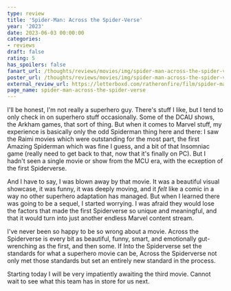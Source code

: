 ```yaml
---
type: review
title: 'Spider-Man: Across the Spider-Verse'
year: '2023'
date: 2023-06-03 00:00:00
categories:
- reviews
draft: false
rating: 5
has_spoilers: false
fanart_url: /thoughts/reviews/movies/img/spider-man-across-the-spider-verse_fanart.png
poster_url: /thoughts/reviews/movies/img/spider-man-across-the-spider-verse_poster.png
external_review_url: https://letterboxd.com/ratheronfire/film/spider-man-across-the-spider-verse/
page_name: spider-man-across-the-spider-verse
---
```


I'll be honest, I'm not really a superhero guy. There's stuff I like, but I tend to only check in on superhero stuff occasionally. Some of the DCAU shows, the Arkham games, that sort of thing. But when it comes to Marvel stuff, my experience is basically only the odd Spiderman thing here and there: I saw the Raimi movies which were outstanding for the most part, the first Amazing Spiderman which was fine I guess, and a bit of that Insomniac game (really need to get back to that, now that it's finally on PC). But I hadn't seen a single movie or show from the MCU era, with the ecxeption of the first Spiderverse.

And I have to say, I was blown away by that movie. It was a beautiful visual showcase, it was funny, it was deeply moving, and it *felt* like a comic in a way no other superhero adaptation has managed. But when I learned there was going to be a sequel, I started worrying. I was afraid they would lose the factors that made the first Spiderverse so unique and meaningful, and that it would turn into just another endless Marvel content stream.

I've never been so happy to be so wrong about a movie. Across the Spiderverse is every bit as beautiful, funny, smart, and emotionally gut-wrenching as the first, and then some. If Into the Spiderverse set the standards for what a superhero movie can be, Across the Spiderverse not only met those standards but set an entirely new standard in the process.

Starting today I will be very impatiently awaiting the third movie. Cannot wait to see what this team has in store for us next.

